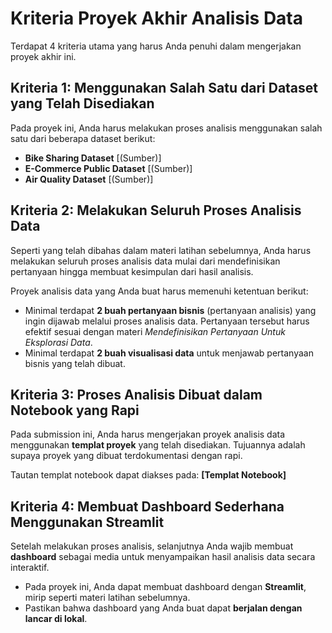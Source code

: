 # Kriteria Proyek Akhir Analisis Data

Terdapat 4 kriteria utama yang harus Anda penuhi dalam mengerjakan proyek akhir ini.

## Kriteria 1: Menggunakan Salah Satu dari Dataset yang Telah Disediakan
Pada proyek ini, Anda harus melakukan proses analisis menggunakan salah satu dari beberapa dataset berikut:

- **Bike Sharing Dataset** [(Sumber)]
- **E-Commerce Public Dataset** [(Sumber)]
- **Air Quality Dataset** [(Sumber)]

## Kriteria 2: Melakukan Seluruh Proses Analisis Data
Seperti yang telah dibahas dalam materi latihan sebelumnya, Anda harus melakukan seluruh proses analisis data mulai dari mendefinisikan pertanyaan hingga membuat kesimpulan dari hasil analisis. 

Proyek analisis data yang Anda buat harus memenuhi ketentuan berikut:

- Minimal terdapat **2 buah pertanyaan bisnis** (pertanyaan analisis) yang ingin dijawab melalui proses analisis data. Pertanyaan tersebut harus efektif sesuai dengan materi *Mendefinisikan Pertanyaan Untuk Eksplorasi Data*.
- Minimal terdapat **2 buah visualisasi data** untuk menjawab pertanyaan bisnis yang telah dibuat.

## Kriteria 3: Proses Analisis Dibuat dalam Notebook yang Rapi
Pada submission ini, Anda harus mengerjakan proyek analisis data menggunakan **templat proyek** yang telah disediakan. Tujuannya adalah supaya proyek yang dibuat terdokumentasi dengan rapi.

Tautan templat notebook dapat diakses pada: **[Templat Notebook]**

## Kriteria 4: Membuat Dashboard Sederhana Menggunakan Streamlit
Setelah melakukan proses analisis, selanjutnya Anda wajib membuat **dashboard** sebagai media untuk menyampaikan hasil analisis data secara interaktif.

- Pada proyek ini, Anda dapat membuat dashboard dengan **Streamlit**, mirip seperti materi latihan sebelumnya.
- Pastikan bahwa dashboard yang Anda buat dapat **berjalan dengan lancar di lokal**.
